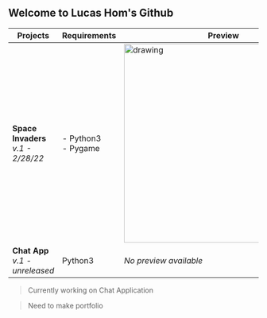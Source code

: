 
## Welcome to Lucas Hom's Github
| Projects | Requirements | Preview |
| ----------- | ----------- | ----------- |
| **Space Invaders**<br>*v.1 - 2/28/22* | - Python3<br>- Pygame |	<img src="https://user-images.githubusercontent.com/61358556/157178383-06455729-5003-469e-8790-692dbafea9bd.png" alt="drawing" width="400"/> |
| **Chat App**<br>*v.1 - unreleased* | Python3 | *No preview available* |
> Currently working on Chat Application
  
> Need to make portfolio
